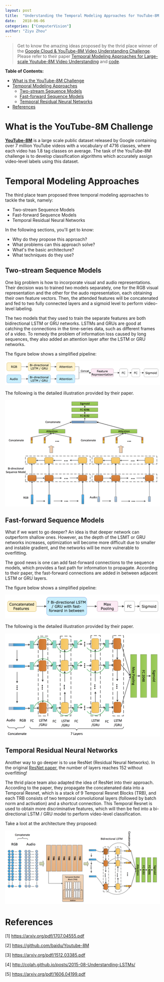 ```yaml
---
layout: post
title:  "Understanding the Temporal Modeling Approaches for YouTube-8M Challenge"
date:   2018-06-06 
categories: ["ComputerVision"]
author: "Ziyu Zhou"
---
```


> Get to know the amazing ideas proposed by the thrid place winner of the [Google Cloud & YouTube-8M Video Understanding Challenge](https://www.kaggle.com/c/youtube8m). Please refer to their paper [ Temporal Modeling Approaches for Large-scale Youtube-8M Video Understanding](https://arxiv.org/pdf/1707.04555.pdf) and [code](https://github.com/baidu/Youtube-8M).

**Table of Contents:**
<!-- TOC -->

- [What is the YouTube-8M Challenge](#what-is-the-youtube-8m-challenge)
- [Temporal Modeling Approaches](#temporal-modeling-approaches)
    - [Two-stream Sequence Models](#two-stream-sequence-models)
    - [Fast-forward Sequence Models](#fast-forward-sequence-models)
    - [Temporal Residual Neural Networks](#temporal-residual-neural-networks)
- [References](#references)

<!-- /TOC -->

# What is the YouTube-8M Challenge 

[**YouTube-8M**](https://research.google.com/youtube8m/) is a large scale public dataset released by Google containing over 7 million YouTube videos with a vocabulary of 4716 classes, where each video has 1.8 tag classes on average. The task of the YouTube-8M challenge is to develop classification algorithms which accurately assign video-level labels using this dataset.



# Temporal Modeling Approaches 

The third place team proposed three temporal modeling approaches to tackle the task, namely:

* Two-stream Sequence Models
* Fast-forward Sequence Models
* Temporal Residual Neural Networks

In the following sections, you'll get to know:

* Why do they propose this approach? 
* What problems can this approach solve?
* What's the basic architecture?
* What techniques do they use?



## Two-stream Sequence Models

One big problem is how to incorporate visual and audio representations. Their decision was to trained two models separately, one for the RGB visual representation and the other for the audo representation, each obtaining their own feature vectors. Then, the attended features will be concatenated and fed to two fully connected layers and a sigmoid level to perform video-level labeling.

The two models that they used to train the separate features are both bidirectional LSTM or GRU networks. LSTMs and GRUs are good at catching the connections in the time-series data, such as different frames of a video. To remedy the problem of information loss caused by long sequences,  they also added an attention layer after the LSTM or GRU networks.

The figure below shows a simplified pipeline:

![two-stream](/assets/images/posts_imgs/youtube8m/two-stream.png)

The following is the detailed illustration provided by their paper.

![two-stream-full](/assets/images/posts_imgs/youtube8m/two-stream-full.png)



## Fast-forward Sequence Models

What if we want to go deeper? An idea is that deeper network can outperform shallow ones. However, as the depth of the LSMT or GRU networks increases, optimization will become more difficult due to smaller and instable gradient, and the networks will be more vulnerable to overfitting.

The good news is one can add fast-forward connections to the sequence models, which provides a fast path for information to propagate. According to their paper, the fast-forward connections are added in between adjacent LSTM or GRU layers.

The figure below shows a simplified pipeline:

![fast](/assets/images/posts_imgs/youtube8m/fast.png)

The following is the detailed illustration provided by their paper.

![fast-full](/assets/images/posts_imgs/youtube8m/fast-full.png)



## Temporal Residual Neural Networks

Another way to go deeper is to use ResNet (Residual Neural Networks). In the original [ResNet paper](https://arxiv.org/pdf/1512.03385.pdf), the number of layers reaches 152 without overfitting! 

The thrid place team also adapted the idea of ResNet into their approach. According to the paper, they propagate the concatenated data into a Temporal Resnet, which is a stack of 9 Temporal Resnet Blocks (TRB), and each TRB consists of two temporal convolutional layers (followed by batch norm and activation) and a shortcut connection. This Temporal Resnet is used to obtain more discriminative features, which will then be fed into a bi-directional LSTM / GRU model to perform video-level classification.

Take a loot at the architecture they proposed:

![residual](/assets/images/posts_imgs/youtube8m/residual.png)



# References

[1] <https://arxiv.org/pdf/1707.04555.pdf>

[2] <https://github.com/baidu/Youtube-8M>

[3] <https://arxiv.org/pdf/1512.03385.pdf>

[4] <http://colah.github.io/posts/2015-08-Understanding-LSTMs/>

[5] <https://arxiv.org/pdf/1606.04199.pdf>

